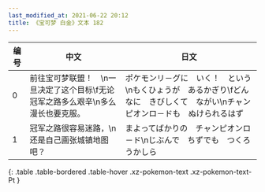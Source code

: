 ```yaml
---
last_modified_at: 2021-06-22 20:12
title: 《宝可梦 白金》文本 182
---
```

| 编号 | 中文 | 日文 |
| ---- | ---- | ---- |
| 0 | 前往宝可梦联盟！　\n一旦决定了这个目标\f无论冠军之路多么艰辛\n多么漫长也要克服。 | ポケモンリ－グに　いく！　という\nもくひょうが　あるかぎり\fどんなに　きびしくて　ながい\nチャンピオンロ－ドも　ぬけられるはず |
| 1 | 冠军之路很容易迷路，\n还是自己画张城镇地图吧？ | まよってばかりの　チャンピオンロ－ド\nじぶんで　ちずでも　つくろうかしら |
{: .table .table-bordered .table-hover .xz-pokemon-text .xz-pokemon-text-Pt }
